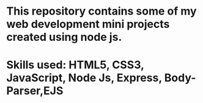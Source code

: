 # This repository contains some of my web development  mini projects created using node js.
# Skills used: HTML5, CSS3, JavaScript, Node Js, Express, Body-Parser,EJS

